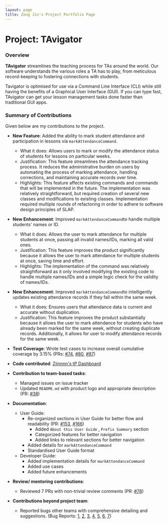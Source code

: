 ```yaml
---
layout: page
title: Zong Jin's Project Portfolio Page
---
```


# Project: TAvigator

### Overview

**TAvigator** streamlines the teaching process for TAs around the world. Our software understands the various roles a TA has to play, from meticulous record-keeping to fostering connections with students.

Tavigator is optimised for use via a Command Line Interface (CLI) while still having the benefits of a Graphical User Interface (GUI). If you can type fast, TAvigator can get your lesson management tasks done faster than traditional GUI apps.

### Summary of Contributions

Given below are my contributions to the project.

* **New Feature**: Added the ability to mark student attendance and participation in lessons via `markAttendanceCommand`.
    * What it does: Allows users to mark or modify the attendance status of students for lessons on particular weeks. 
    * Justification: This feature streamlines the attendance tracking process. It reduces the administrative burden on users by automating the process of marking attendance, handling corrections, and maintaining accurate records over time.
    * Highlights: This feature affects existing commands and commands that will be implemented in the future. The implementation was relatively straightforward, but required creation of several new classes and modifications to existing classes. Implementation required multiple rounds of refactoring in order to adhere to software design principles of SLAP.
  
* **New Enhancement**: Improved `markAttendanceCommand`to handle multiple students' names or ID.
    * What it does: Allows the user to mark attendance for multiple students at once, passing all invalid names/IDs, marking all valid ones.
    * Justification: This feature improves the product significantly because it allows the user to mark attendance for multiple students at once, saving time and effort.
    * Highlights: The implementation of the command was relatively straightforward as it only involved modifying the existing code to handle multiple names/IDs and a simple logic check for the validity of names/IDs.

* **New Enhancement**: Improved `markAttendanceCommand`to intelligently updates existing attendance records if they fall within the same week.
    * What it does: Ensures users that attendance data is current and accurate without duplication.
    * Justification: This feature improves the product substantially because it allows the user to mark attendance for students who have already been marked for the same week, without creating duplicate records. Additionally, it allows for user to modify attendance records for the same week.

* **Test Coverage**: Wrote test cases to increase overall cumulative coverage by 3.15% (PRs: [#74](https://github.com/AY2324S1-CS2103T-T09-4/tp/pull/74), [#80](https://github.com/AY2324S1-CS2103T-T09-4/tp/pull/80), [#97](https://github.com/AY2324S1-CS2103T-T09-4/tp/pull/97))

* **Code contributed**: [Zjinnnn's tP Dashboard](https://nus-cs2103-ay2324s1.github.io/tp-dashboard/?search=Zjinnnn&sort=groupTitle&sortWithin=title&timeframe=commit&mergegroup=&groupSelect=groupByRepos&breakdown=true&checkedFileTypes=docs~functional-code~test-code&since=2023-09-22)

* **Contribution to team-based tasks**:
  * Managed issues on issue tracker 
  * Updated `README.md` with product logo and appropriate description (PR: [#38](https://github.com/AY2324S1-CS2103T-T09-4/tp/pull/38))

* **Documentation**:
    * User Guide:
        * Re-organized sections in User Guide for better flow and readability (PR: [#153](https://github.com/AY2324S1-CS2103T-T09-4/tp/pull/153), [#166](https://github.com/AY2324S1-CS2103T-T09-4/tp/pull/166))
          * Added `About this User Guide` , `Prefix Summary` section
          * Categorized features for better navigation
          * Added links to relevant sections for better navigation
        * Added details for `markAttendanceCommand` 
        * Standardised User Guide format
    * Developer Guide:
        * Added implementation details for `markAttendanceCommand`
        * Added use cases
        * Added future enhancements
      
* **Review/ mentoring contributions**:
  * Reviewed 7 PRs with non-trivial review comments (PR: [#78](https://github.com/AY2324S1-CS2103T-T09-4/tp/pull/78))

* **Contributions beyond project team**:
  * Reported bugs other teams with comprehensive detailing and suggestions. (Bug Reports: [1](https://github.com/AY2324S1-CS2103T-T08-2/tp/issues/191), [2](https://github.com/AY2324S1-CS2103T-T08-2/tp/issues/196), [3](https://github.com/AY2324S1-CS2103T-T08-2/tp/issues/198), [4](https://github.com/AY2324S1-CS2103T-T08-2/tp/issues/208), [5](https://github.com/AY2324S1-CS2103T-T08-2/tp/issues/211), [6](https://github.com/AY2324S1-CS2103T-T08-2/tp/issues/219), [7](https://github.com/AY2324S1-CS2103T-T08-2/tp/issues/220))
